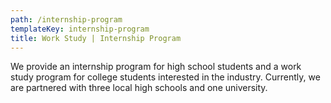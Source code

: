 ```yaml
---
path: /internship-program
templateKey: internship-program
title: Work Study | Internship Program
---
```

We provide an internship program for high school students and a work study program for college students interested in the industry. Currently, we are partnered with three local high schools and one university.